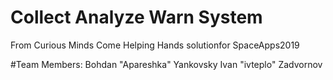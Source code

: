# Collect Analyze Warn System
From Curious Minds Come Helping Hands solutionfor SpaceApps2019

#Team Members:
Bohdan "Apareshka" Yankovsky
Ivan "ivteplo" Zadvornov
